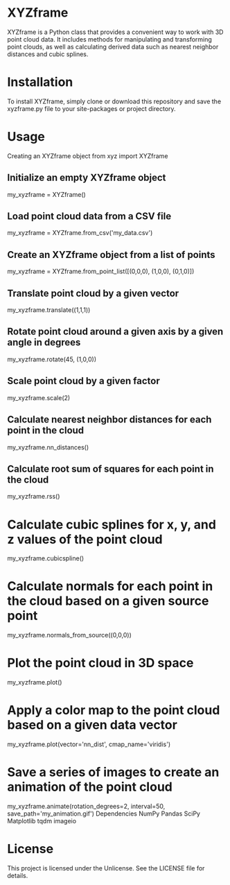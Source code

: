 # XYZframe
XYZframe is a Python class that provides a convenient way to work with 3D point cloud data. It includes methods for manipulating and transforming point clouds, as well as calculating derived data such as nearest neighbor distances and cubic splines.

# Installation
To install XYZframe, simply clone or download this repository and save the xyzframe.py file to your site-packages or project directory.

# Usage
Creating an XYZframe object
from xyz import XYZframe

## Initialize an empty XYZframe object
my_xyzframe = XYZframe()

## Load point cloud data from a CSV file
my_xyzframe = XYZframe.from_csv('my_data.csv')

## Create an XYZframe object from a list of points
my_xyzframe = XYZframe.from_point_list([(0,0,0), (1,0,0), (0,1,0)])

## Translate point cloud by a given vector
my_xyzframe.translate((1,1,1))

## Rotate point cloud around a given axis by a given angle in degrees
my_xyzframe.rotate(45, (1,0,0))

## Scale point cloud by a given factor
my_xyzframe.scale(2)

## Calculate nearest neighbor distances for each point in the cloud
my_xyzframe.nn_distances()

## Calculate root sum of squares for each point in the cloud
my_xyzframe.rss()

# Calculate cubic splines for x, y, and z values of the point cloud
my_xyzframe.cubicspline()

# Calculate normals for each point in the cloud based on a given source point
my_xyzframe.normals_from_source((0,0,0))

# Plot the point cloud in 3D space
my_xyzframe.plot()

# Apply a color map to the point cloud based on a given data vector
my_xyzframe.plot(vector='nn_dist', cmap_name='viridis')

# Save a series of images to create an animation of the point cloud
my_xyzframe.animate(rotation_degrees=2, interval=50, save_path='my_animation.gif')
Dependencies
NumPy
Pandas
SciPy
Matplotlib
tqdm
imageio

# License
This project is licensed under the Unlicense. See the LICENSE file for details.
